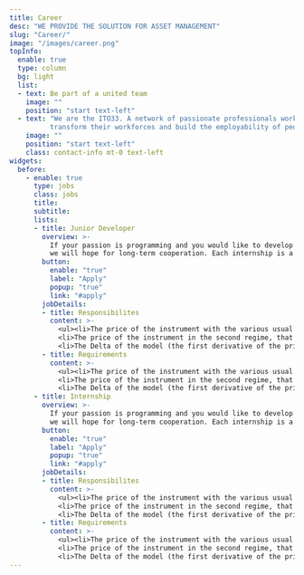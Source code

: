 ```yaml
---
title: Career
desc: "WE PROVIDE THE SOLUTION FOR ASSET MANAGEMENT"
slug: "Career/"
image: "/images/career.png"
topInfo:
  enable: true
  type: column
  bg: light
  list:
  - text: Be part of a united team
    image: ""
    position: "start text-left"
  - text: "We are the ITO33. A network of passionate professionals working together to help businesses optimise their talent,  
          transform their workforces and build the employability of people all over the world."
    image: ""
    position: "start text-left"
    class: contact-info mt-0 text-left
widgets:
  before:
    - enable: true
      type: jobs
      class: jobs
      title: 
      subtitle: 
      lists: 
      - title: Junior Developer
        overview: >-
          If your passion is programming and you would like to develop your skills, gain experience and work, apply for an internship! It would be a pleasure for us to share our knowledge with you. We will introduce you to the IT world and 
          we will hope for long-term cooperation. Each internship is a paid.
        button:
          enable: "true"
          label: "Apply"
          popup: "true"
          link: "#apply"
        jobDetails:
        - title: Responsibilites
          content: >-
            <ul><li>The price of the instrument with the various usual market conventions (clean or dirty, as a percentage of nominal).</li> <li>The price of the instrument assuming that it is called by the isuer at the next call date.</li>
            <li>The price of the instrument in the second regime, that is if a credit downgrade were to occur instantly.</li>
            <li>The Delta of the model (the first derivative of the price of the instrument with respect to the price of the stock of the underlying issuing  company). It is meaningful for CoCos which convert into equity upon trigger of the bail-in.</li><li>The yield to maturity in case of a T2 bond with finite maturity.</li><li>The yield to next call for a perpetual AT1 bond or a perpetual preferred share.</li><li>The optimal joint hedge ratios on the underlying and a CDS.</li></ul>
        - title: Requirements
          content: >-
            <ul><li>The price of the instrument with the various usual market conventions (clean or dirty, as a percentage of nominal).</li> <li>The price of the instrument assuming that it is called by the isuer at the next call date.</li>
            <li>The price of the instrument in the second regime, that is if a credit downgrade were to occur instantly.</li>
            <li>The Delta of the model (the first derivative of the price of the instrument with respect to the price of the stock of the underlying issuing  company). It is meaningful for CoCos which convert into equity upon trigger of the bail-in.</li><li>The yield to maturity in case of a T2 bond with finite maturity.</li><li>The yield to next call for a perpetual AT1 bond or a perpetual preferred share.</li><li>The optimal joint hedge ratios on the underlying and a CDS.</li></ul> 
      - title: Internship
        overview: >-
          If your passion is programming and you would like to develop your skills, gain experience and work, apply for an internship! It would be a pleasure for us to share our knowledge with you. We will introduce you to the IT world and 
          we will hope for long-term cooperation. Each internship is a paid.
        button:
          enable: "true"
          label: "Apply"
          popup: "true"
          link: "#apply"
        jobDetails:
        - title: Responsibilites
          content: >-
            <ul><li>The price of the instrument with the various usual market conventions (clean or dirty, as a percentage of nominal).</li> <li>The price of the instrument assuming that it is called by the isuer at the next call date.</li>
            <li>The price of the instrument in the second regime, that is if a credit downgrade were to occur instantly.</li>
            <li>The Delta of the model (the first derivative of the price of the instrument with respect to the price of the stock of the underlying issuing  company). It is meaningful for CoCos which convert into equity upon trigger of the bail-in.</li><li>The yield to maturity in case of a T2 bond with finite maturity.</li><li>The yield to next call for a perpetual AT1 bond or a perpetual preferred share.</li><li>The optimal joint hedge ratios on the underlying and a CDS.</li></ul>
        - title: Requirements
          content: >-
            <ul><li>The price of the instrument with the various usual market conventions (clean or dirty, as a percentage of nominal).</li> <li>The price of the instrument assuming that it is called by the isuer at the next call date.</li>
            <li>The price of the instrument in the second regime, that is if a credit downgrade were to occur instantly.</li>
            <li>The Delta of the model (the first derivative of the price of the instrument with respect to the price of the stock of the underlying issuing  company). It is meaningful for CoCos which convert into equity upon trigger of the bail-in.</li><li>The yield to maturity in case of a T2 bond with finite maturity.</li><li>The yield to next call for a perpetual AT1 bond or a perpetual preferred share.</li><li>The optimal joint hedge ratios on the underlying and a CDS.</li></ul>
---
```

